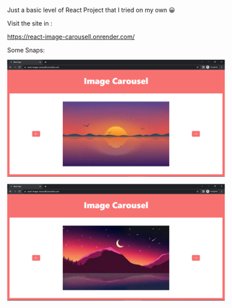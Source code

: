 Just a basic level of React Project that I tried on my own 😀

Visit the site in :

https://react-image-carousell.onrender.com/

Some Snaps:

![Alt text](image.png)

![Alt text](image-1.png)
